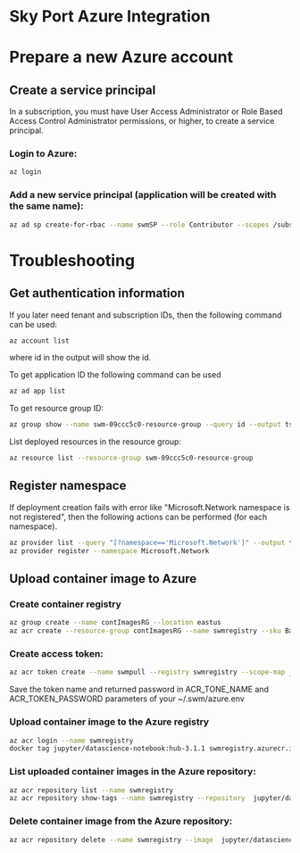 Sky Port Azure Integration
==========================

# Prepare a new Azure account

## Create a service principal

In a subscription, you must have User Access Administrator
or Role Based Access Control Administrator permissions, or
higher, to create a service principal.

### Login to Azure:
```bash
az login
```

### Add a new service principal (application will be created with the same name):
```bash
az ad sp create-for-rbac --name swmSP --role Contributor --scopes /subscriptions/$SUBSCRIPTION_ID --cert @~/.swm/cert.pem
```

# Troubleshooting

## Get authentication information

If you later need tenant and subscription IDs, then the following command can be used:
```bash
az account list
```
where id in the output will show the id.

To get application ID the following command can be used
```bash
az ad app list
```

To get resource group ID:
```bash
az group show --name swm-09ccc5c0-resource-group --query id --output tsv
```

List deployed resources in the resource group:
```bash
az resource list --resource-group swm-09ccc5c0-resource-group
```

## Register namespace
If deployment creation fails with error like "Microsoft.Network namespace is not registered",
then the following actions can be performed (for each namespace).
```bash
az provider list --query "[?namespace=='Microsoft.Network']" --output table
az provider register --namespace Microsoft.Network
```

## Upload container image to Azure

### Create container registry
```bash
az group create --name contImagesRG --location eastus
az acr create --resource-group contImagesRG --name swmregistry --sku Basic
```

### Create access token:
```bash
az acr token create --name swmpull --registry swmregistry --scope-map _repositories_pull
```
Save the token name and returned password in ACR_TONE_NAME and ACR_TOKEN_PASSWORD parameters of your ~/.swm/azure.env

### Upload container image to the Azure registry
```bash
az acr login --name swmregistry
docker tag jupyter/datascience-notebook:hub-3.1.1 swmregistry.azurecr.io/jupyter/datascience-notebook:hub-3.1.1
```

### List uploaded container images in the Azure repository:
```bash
az acr repository list --name swmregistry
az acr repository show-tags --name swmregistry --repository  jupyter/datascience-notebook
```

### Delete container image from the Azure repository:
```bash
az acr repository delete --name swmregistry --image  jupyter/datascience-notebook:hub-3.1.1
```
